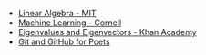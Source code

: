 * [Linear Algebra - MIT](https://ocw.mit.edu/courses/mathematics/18-06-linear-algebra-spring-2010/index.htm)
* [Machine Learning - Cornell](https://www.youtube.com/watch?v=MrLPzBxG95I&list=PLl8OlHZGYOQ7bkVbuRthEsaLr7bONzbXS)
* [Eigenvalues and Eigenvectors - Khan Academy](https://www.youtube.com/watch?v=PhfbEr2btGQ&list=PL472D7015831DBF51)
* [Git and GitHub for Poets](https://www.youtube.com/playlist?list=PLRqwX-V7Uu6ZF9C0YMKuns9sLDzK6zoiV)
